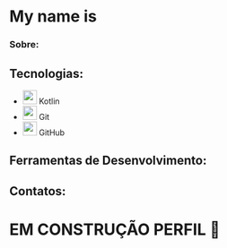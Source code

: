 # My name is 

### Sobre: 

## Tecnologias: 
- <img src="https://upload.wikimedia.org/wikipedia/commons/thumb/0/06/Kotlin_Icon.svg/512px-Kotlin_Icon.svg" width="25px"> Kotlin
- <img src="https://upload.wikimedia.org/wikipedia/commons/3/3f/Git_icon.svg" width="25px"> Git
- <img src="https://upload.wikimedia.org/wikipedia/commons/9/91/Octicons-mark-github.svg" width="25px"> GitHub
## Ferramentas de Desenvolvimento: 

## Contatos:

# EM CONSTRUÇÃO PERFIL 🫠
